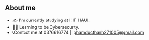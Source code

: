 ## About me
+ ✍ I'm currently studying at HIT-HAUI.
+ 👨‍💻 Learning to be Cybersecurity.
+ 📞Contact me at 0376616774 || phamducthanh271005@gmail.com
